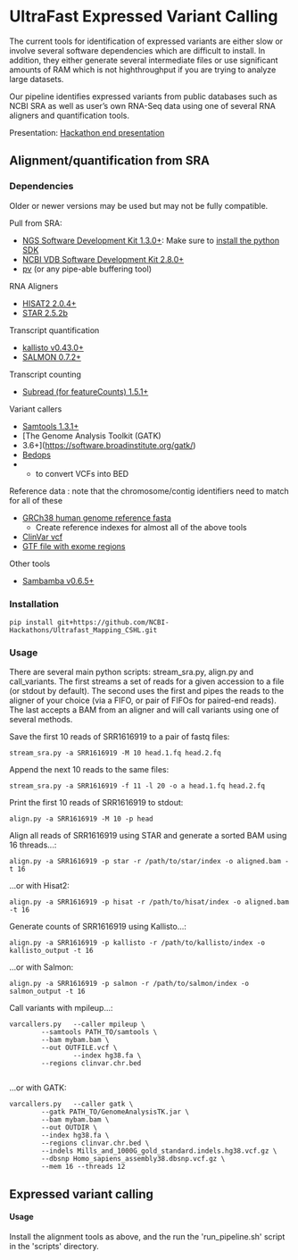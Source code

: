 # UltraFast Expressed Variant Calling

The current tools for identification of expressed variants are either slow or involve several software dependencies which are difficult to install. In addition, they either generate several intermediate files or use significant amounts of RAM which is not highthroughput if you are trying to analyze large datasets.

Our pipeline identifies expressed variants from public databases such as NCBI SRA as well as user’s own RNA-Seq data using one of several RNA aligners and quantification tools.

Presentation: [Hackathon end presentation](https://docs.google.com/presentation/d/1dUL5vSF2vqZljXa7FQJ6D-1eldAw0Gb-YeKrk9Gun8Q/pub?start=false&loop=false&delayms=3000)

## Alignment/quantification from SRA

### Dependencies

Older or newer versions may be used but may not be fully compatible.

Pull from SRA:

* [NGS Software Development Kit 1.3.0+](https://github.com/ncbi/ngs): Make sure to [install the python SDK](https://github.com/ncbi/ngs/wiki/Building-and-Installing-from-Source)
* [NCBI VDB Software Development Kit 2.8.0+](https://github.com/ncbi/ncbi-vdb)
* [pv](https://linux.die.net/man/1/pv) (or any pipe-able buffering tool)

RNA Aligners

* [HISAT2 2.0.4+](http://ccb.jhu.edu/software/hisat2/index.shtml)
* [STAR 2.5.2b](https://github.com/alexdobin/STAR)

Transcript quantification

* [kallisto v0.43.0+](https://pachterlab.github.io/kallisto/)
* [SALMON 0.7.2+](https://combine-lab.github.io/salmon/)

Transcript counting

* [Subread (for featureCounts) 1.5.1+](http://bioinf.wehi.edu.au/featureCounts/)

Variant callers

* [Samtools 1.3.1+](http://www.htslib.org/)
* [The Genome Analysis Toolkit (GATK)
* 3.6+](https://software.broadinstitute.org/gatk/)
* [Bedops](https://bedops.readthedocs.io/en/latest/content/reference/file-management/conversion/vcf2bed.html)
* - to convert VCFs into BED

Reference data : note that the chromosome/contig identifiers need to match for
all of these

* [GRCh38 human genome reference fasta]()
  * Create reference indexes for almost all of the above tools
* [ClinVar vcf]()
* [GTF file with exome regions]()


Other tools

* [Sambamba v0.6.5+](http://lomereiter.github.io/sambamba/)

### Installation

```
pip install git+https://github.com/NCBI-Hackathons/Ultrafast_Mapping_CSHL.git
```

### Usage

There are several main python scripts: stream_sra.py, align.py and call_variants. The first streams a set of reads for a given accession to a file (or stdout by default). The second uses the first and pipes the reads to the aligner of your choice (via a FIFO, or pair of FIFOs for paired-end reads). The last accepts a BAM from an aligner and will call variants using one of several methods.

Save the first 10 reads of SRR1616919 to a pair of fastq files:

```
stream_sra.py -a SRR1616919 -M 10 head.1.fq head.2.fq
```

Append the next 10 reads to the same files:

```
stream_sra.py -a SRR1616919 -f 11 -l 20 -o a head.1.fq head.2.fq
```

Print the first 10 reads of SRR1616919 to stdout:

```
align.py -a SRR1616919 -M 10 -p head
```

Align all reads of SRR1616919 using STAR and generate a sorted BAM using 16 threads...:

```
align.py -a SRR1616919 -p star -r /path/to/star/index -o aligned.bam -t 16
```

...or with Hisat2:

```
align.py -a SRR1616919 -p hisat -r /path/to/hisat/index -o aligned.bam -t 16
```

Generate counts of SRR1616919 using Kallisto...:

```
align.py -a SRR1616919 -p kallisto -r /path/to/kallisto/index -o kallisto_output -t 16
```

...or with Salmon:

```
align.py -a SRR1616919 -p salmon -r /path/to/salmon/index -o salmon_output -t 16
```

Call variants with mpileup...:

```
varcallers.py 	--caller mpileup \
		--samtools PATH_TO/samtools \
		--bam mybam.bam \
		--out OUTFILE.vcf \
                --index hg38.fa \
		--regions clinvar.chr.bed 
	
```
...or with GATK:

```
varcallers.py 	--caller gatk \
		--gatk PATH_TO/GenomeAnalysisTK.jar \
		--bam mybam.bam \
		--out OUTDIR \
		--index hg38.fa \
		--regions clinvar.chr.bed \
		--indels Mills_and_1000G_gold_standard.indels.hg38.vcf.gz \
		--dbsnp Homo_sapiens_assembly38.dbsnp.vcf.gz \
		--mem 16 --threads 12
```

## Expressed variant calling

#### Usage

Install the alignment tools as above, and the run the 'run_pipeline.sh' script in the 'scripts' directory.

